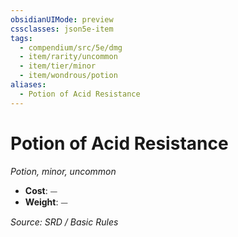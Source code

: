 ```yaml
---
obsidianUIMode: preview
cssclasses: json5e-item
tags:
  - compendium/src/5e/dmg
  - item/rarity/uncommon
  - item/tier/minor
  - item/wondrous/potion
aliases:
  - Potion of Acid Resistance
---
```

# Potion of Acid Resistance
*Potion, minor, uncommon*  

- **Cost**: ⏤
- **Weight**: ⏤

*Source: SRD / Basic Rules*